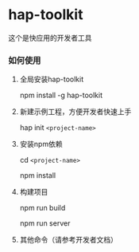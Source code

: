 # hap-toolkit

这个是快应用的开发者工具

### 如何使用

1. 全局安装hap-toolkit

   npm install -g hap-toolkit

2. 新建示例工程，方便开发者快速上手

   hap init  `<project-name>`

3. 安装npm依赖

   cd `<project-name>`

   npm install

4. 构建项目

   npm run build

   npm run server

5. 其他命令（请参考开发者文档）
